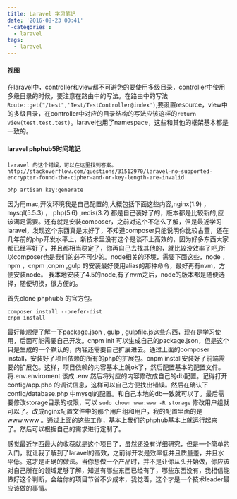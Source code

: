 ```yaml
---
title: Laravel 学习笔记
date: '2016-08-23 00:41'
'-categories':
  - laravel
tags:
  - laravel
---
```


#### 视图
在laravel中，controller和view都不可避免的要使用多级目录，controller中使用多级目录的时候，要注意在路由中的写法。在路由中的写法`Route::get("/test",'Test/TestController@index')`,要设置resource，view中的多级目录，在controller中对应的目录结构的写法应该这样的`return view(test.test.test)`。laravel也用了namespace，这些和其他的框架基本都是一致的。


#### laravel phphub5时间笔记

    laravel 的这个错误，可以在这里找到答案。
    http://stackoverflow.com/questions/31512970/laravel-no-supported-encrypter-found-the-cipher-and-or-key-length-are-invalid

```shell
php artisan key:generate
```


因为用mac,开发环境我是自己配置的,大概包括下面这些内容,nginx(1.9) ， mysql(5.5.3) ， php(5.6) ,redis(3.2) 都是自己装好了的，版本都是比较新的,应该满足需要。还有就是安装composer，之前对这个不怎么了解，但是最近学习laravel，发现这个东西真是太好了，不知道composer只能说明你比较古董，还在几年前的php开发水平上，新技术里没有这个是谈不上高效的，因为好多东西大家都已经写好了，并且都相当稳定了，你再自己去找其他的，就比较没效率了吧,所以composer也是我们的必不可少的。node相关的环境，需要下面这些，node ，npm ，cnpm ,cnpm ,gulp 的安装最好使用alias的那种命令，最好再有nvm，方便安装node。 我本地安装了4.5的node,有了nvm之后，node的版本都是随便选择，随便切换，很方便的。

首先clone phphub5 的官方包。

```shell
composer install --prefer-dist
cnpm install
```

最好能顺便了解一下package.json , gulp , gulpfile.js这些东西，现在是学习使用，后面可能需要自己开发。cnpm init 可以生成自己的package.json，但是这个只是生成的一个默认的，内容还需要自己扩展进去。通过上面的composer install，安装好了项目依赖的所有的php的扩展包。cnpm install安装好了前端需要的扩展包。这样，项目依赖的内容基本上就ok了，然后配置基本的配置文件。将.env.enviroment 该成 .env 然后将对应的内容修改成自己的db配置。记得打开 config/app.php 的调试信息，这样可以自己方便找出错误。然后在确认下config/database.php 中mysql的配置。和自己本地的db一致就可以了。最后需要修改storage目录的权限，可以 `sudo chown www:www -R storage` 修改用户组就可以了。改成nginx配置文件中的那个用户组和用户，我的配置里面的是www.www 。通过上面的这些工作，基本上我们的phphub基本上就运行起来了。然后可以根据自己的需求进行定制了。

感觉最近学西最大的收获就是这个项目了，虽然还没有详细研究，但是一个简单的入门，就让我了解到了laravel的高效，之前得开发是效率低并且质量差，并且水平低。这才是正确的做法。当你想做一个产品时，并不是让你从头开始做，你应该对自己所在的领域足够了解，知道有哪些东西已经有了，哪些东西没有，我相信能做好这个判断，会给你的项目节省不少成本，我觉着，这个才是一个技术leader最应该做的事情。


